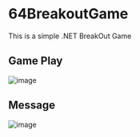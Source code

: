 # 64BreakoutGame

This is a simple .NET BreakOut Game

## Game Play
![image](https://user-images.githubusercontent.com/29742451/159632006-74982f5d-5cd4-411a-862c-aed1320ecacb.png)

## Message
![image](https://user-images.githubusercontent.com/29742451/159632048-89401278-da58-406f-a12f-57f39c6de652.png)
